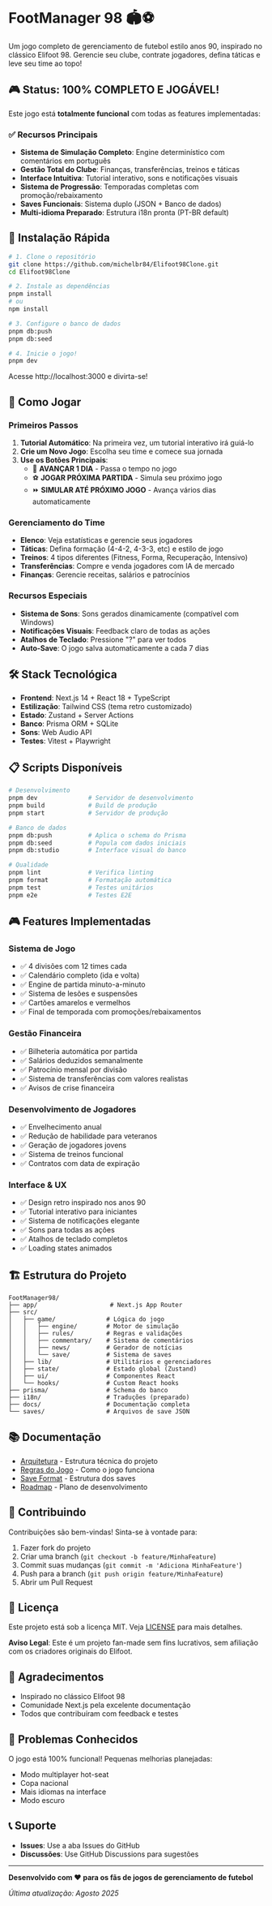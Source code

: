# FootManager 98 🏟️⚽

Um jogo completo de gerenciamento de futebol estilo anos 90, inspirado no clássico Elifoot 98. Gerencie seu clube, contrate jogadores, defina táticas e leve seu time ao topo!

## 🎮 Status: 100% COMPLETO E JOGÁVEL!

Este jogo está **totalmente funcional** com todas as features implementadas:

### ✅ Recursos Principais

- **Sistema de Simulação Completo**: Engine determinístico com comentários em português
- **Gestão Total do Clube**: Finanças, transferências, treinos e táticas
- **Interface Intuitiva**: Tutorial interativo, sons e notificações visuais
- **Sistema de Progressão**: Temporadas completas com promoção/rebaixamento
- **Saves Funcionais**: Sistema duplo (JSON + Banco de dados)
- **Multi-idioma Preparado**: Estrutura i18n pronta (PT-BR default)

## 🚀 Instalação Rápida

```bash
# 1. Clone o repositório
git clone https://github.com/michelbr84/Elifoot98Clone.git
cd Elifoot98Clone

# 2. Instale as dependências
pnpm install
# ou
npm install

# 3. Configure o banco de dados
pnpm db:push
pnpm db:seed

# 4. Inicie o jogo!
pnpm dev
```

Acesse http://localhost:3000 e divirta-se!

## 🎯 Como Jogar

### Primeiros Passos
1. **Tutorial Automático**: Na primeira vez, um tutorial interativo irá guiá-lo
2. **Crie um Novo Jogo**: Escolha seu time e comece sua jornada
3. **Use os Botões Principais**:
   - 📅 **AVANÇAR 1 DIA** - Passa o tempo no jogo
   - ⚽ **JOGAR PRÓXIMA PARTIDA** - Simula seu próximo jogo
   - ⏩ **SIMULAR ATÉ PRÓXIMO JOGO** - Avança vários dias automaticamente

### Gerenciamento do Time
- **Elenco**: Veja estatísticas e gerencie seus jogadores
- **Táticas**: Defina formação (4-4-2, 4-3-3, etc) e estilo de jogo
- **Treinos**: 4 tipos diferentes (Fitness, Forma, Recuperação, Intensivo)
- **Transferências**: Compre e venda jogadores com IA de mercado
- **Finanças**: Gerencie receitas, salários e patrocínios

### Recursos Especiais
- **Sistema de Sons**: Sons gerados dinamicamente (compatível com Windows)
- **Notificações Visuais**: Feedback claro de todas as ações
- **Atalhos de Teclado**: Pressione "?" para ver todos
- **Auto-Save**: O jogo salva automaticamente a cada 7 dias

## 🛠️ Stack Tecnológica

- **Frontend**: Next.js 14 + React 18 + TypeScript
- **Estilização**: Tailwind CSS (tema retro customizado)
- **Estado**: Zustand + Server Actions
- **Banco**: Prisma ORM + SQLite
- **Sons**: Web Audio API
- **Testes**: Vitest + Playwright

## 📋 Scripts Disponíveis

```bash
# Desenvolvimento
pnpm dev              # Servidor de desenvolvimento
pnpm build            # Build de produção
pnpm start            # Servidor de produção

# Banco de dados
pnpm db:push          # Aplica o schema do Prisma
pnpm db:seed          # Popula com dados iniciais
pnpm db:studio        # Interface visual do banco

# Qualidade
pnpm lint             # Verifica linting
pnpm format           # Formatação automática
pnpm test             # Testes unitários
pnpm e2e              # Testes E2E
```

## 🎮 Features Implementadas

### Sistema de Jogo
- ✅ 4 divisões com 12 times cada
- ✅ Calendário completo (ida e volta)
- ✅ Engine de partida minuto-a-minuto
- ✅ Sistema de lesões e suspensões
- ✅ Cartões amarelos e vermelhos
- ✅ Final de temporada com promoções/rebaixamentos

### Gestão Financeira
- ✅ Bilheteria automática por partida
- ✅ Salários deduzidos semanalmente
- ✅ Patrocínio mensal por divisão
- ✅ Sistema de transferências com valores realistas
- ✅ Avisos de crise financeira

### Desenvolvimento de Jogadores
- ✅ Envelhecimento anual
- ✅ Redução de habilidade para veteranos
- ✅ Geração de jogadores jovens
- ✅ Sistema de treinos funcional
- ✅ Contratos com data de expiração

### Interface & UX
- ✅ Design retro inspirado nos anos 90
- ✅ Tutorial interativo para iniciantes
- ✅ Sistema de notificações elegante
- ✅ Sons para todas as ações
- ✅ Atalhos de teclado completos
- ✅ Loading states animados

## 🏗️ Estrutura do Projeto

```
FootManager98/
├── app/                    # Next.js App Router
├── src/
│   ├── game/              # Lógica do jogo
│   │   ├── engine/        # Motor de simulação
│   │   ├── rules/         # Regras e validações
│   │   ├── commentary/    # Sistema de comentários
│   │   ├── news/          # Gerador de notícias
│   │   └── save/          # Sistema de saves
│   ├── lib/               # Utilitários e gerenciadores
│   ├── state/             # Estado global (Zustand)
│   ├── ui/                # Componentes React
│   └── hooks/             # Custom React hooks
├── prisma/                # Schema do banco
├── i18n/                  # Traduções (preparado)
├── docs/                  # Documentação completa
└── saves/                 # Arquivos de save JSON
```

## 📚 Documentação

- [Arquitetura](docs/ARCHITECTURE.md) - Estrutura técnica do projeto
- [Regras do Jogo](docs/GAME_RULES.md) - Como o jogo funciona
- [Save Format](docs/SAVE_FORMAT.md) - Estrutura dos saves
- [Roadmap](docs/ROADMAP.md) - Plano de desenvolvimento

## 🤝 Contribuindo

Contribuições são bem-vindas! Sinta-se à vontade para:

1. Fazer fork do projeto
2. Criar uma branch (`git checkout -b feature/MinhaFeature`)
3. Commit suas mudanças (`git commit -m 'Adiciona MinhaFeature'`)
4. Push para a branch (`git push origin feature/MinhaFeature`)
5. Abrir um Pull Request

## 📄 Licença

Este projeto está sob a licença MIT. Veja [LICENSE](LICENSE) para mais detalhes.

**Aviso Legal**: Este é um projeto fan-made sem fins lucrativos, sem afiliação com os criadores originais do Elifoot.

## 🙏 Agradecimentos

- Inspirado no clássico Elifoot 98
- Comunidade Next.js pela excelente documentação
- Todos que contribuíram com feedback e testes

## 🐛 Problemas Conhecidos

O jogo está 100% funcional! Pequenas melhorias planejadas:
- Modo multiplayer hot-seat
- Copa nacional
- Mais idiomas na interface
- Modo escuro

## 📞 Suporte

- **Issues**: Use a aba Issues do GitHub
- **Discussões**: Use GitHub Discussions para sugestões

---

**Desenvolvido com ❤️ para os fãs de jogos de gerenciamento de futebol**

*Última atualização: Agosto 2025*
